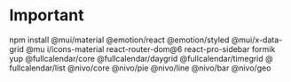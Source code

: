 # Important

npm install @mui/material @emotion/react @emotion/styled @mui/x-data-grid @mu
i/icons-material react-router-dom@6 react-pro-sidebar formik yup @fullcalendar/core @fullcalendar/daygrid @fullcalendar/timegrid @
fullcalendar/list @nivo/core @nivo/pie @nivo/line @nivo/bar @nivo/geo
